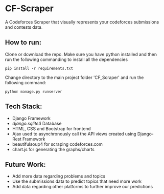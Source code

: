 # CF-Scraper

A Codeforces Scraper that visually represents your codeforces submissions and contests data.


## How to run:

Clone or download the repo.
Make sure you have python installed and then run the following commanding to install all the dependencies

```pip install -r requirements.txt```

Change directory to the main project folder 'CF_Scraper' and run the following command:

```python manage.py runserver```

## Tech Stack:

* Django Framework
* *django.sqlite3* Database
* HTML, CSS and Bootstrap for frontend
* Ajax used to asynchronously call the API views created using Django-Rest Framework
* beautifulsoup4 for scraping codeforces.com
* chart.js for generating the graphs/charts

## Future Work:

* Add more data regarding problems and topics
* Use the submissions data to predict topics that need more work
* Add data regarding other platforms to further improve our predictions
